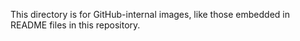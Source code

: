 This directory is for GitHub-internal images, like those embedded in README files in this repository.
